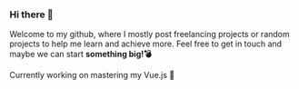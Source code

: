 ### Hi there 👋

Welcome to my github, where I mostly post freelancing projects or random projects to help me learn and achieve more.
Feel free to get in touch and maybe we can start **something big!💣** 

Currently working on mastering my Vue.js :sloth:
<!--
**indy65/indy65** is a ✨ _special_ ✨ repository because its `README.md` (this file) appears on your GitHub profile.

Here are some ideas to get you started:

- 🔭 I’m currently working on ...
- 🌱 I’m currently learning ...
- 👯 I’m looking to collaborate on ...
- 🤔 I’m looking for help with ...
- 💬 Ask me about ...
- 📫 How to reach me: ...
- 😄 Pronouns: ...
- ⚡ Fun fact: ...
-->
